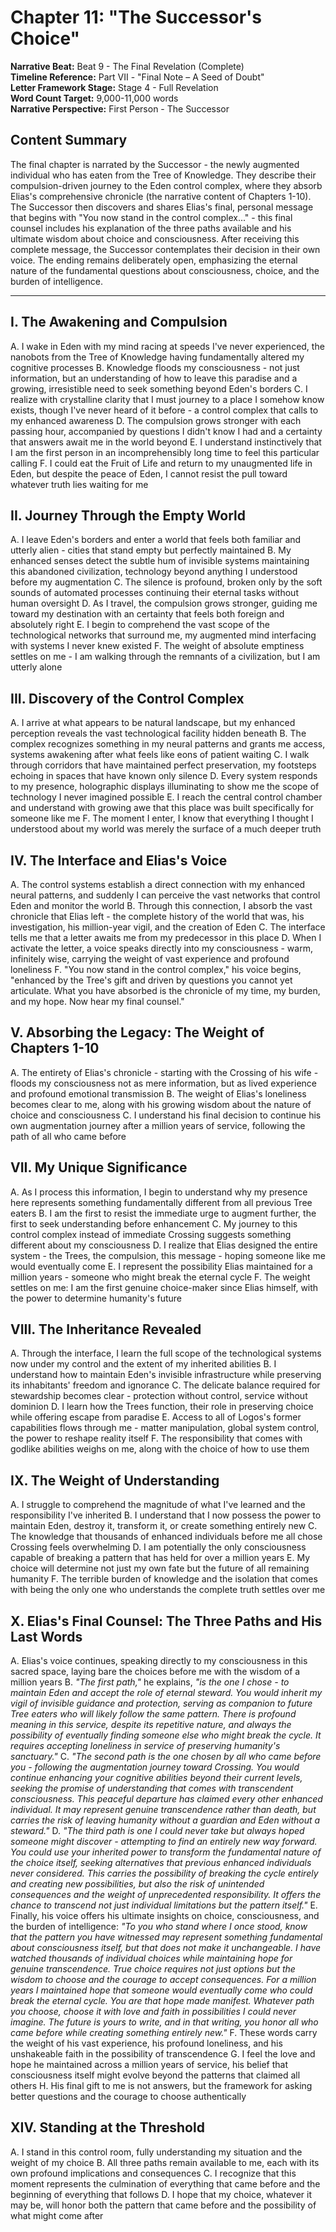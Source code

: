 # Chapter 11: "The Successor's Choice"

**Narrative Beat:** Beat 9 - The Final Revelation (Complete)  
**Timeline Reference:** Part VII - "Final Note – A Seed of Doubt"  
**Letter Framework Stage:** Stage 4 - Full Revelation  
**Word Count Target:** 9,000-11,000 words  
**Narrative Perspective:** First Person - The Successor

## Content Summary
The final chapter is narrated by the Successor - the newly augmented individual who has eaten from the Tree of Knowledge. They describe their compulsion-driven journey to the Eden control complex, where they absorb Elias's comprehensive chronicle (the narrative content of Chapters 1-10). The Successor then discovers and shares Elias's final, personal message that begins with "You now stand in the control complex..." - this final counsel includes his explanation of the three paths available and his ultimate wisdom about choice and consciousness. After receiving this complete message, the Successor contemplates their decision in their own voice. The ending remains deliberately open, emphasizing the eternal nature of the fundamental questions about consciousness, choice, and the burden of intelligence.

---

## I. The Awakening and Compulsion
   A. I wake in Eden with my mind racing at speeds I've never experienced, the nanobots from the Tree of Knowledge having fundamentally altered my cognitive processes
   B. Knowledge floods my consciousness - not just information, but an understanding of how to leave this paradise and a growing, irresistible need to seek something beyond Eden's borders
   C. I realize with crystalline clarity that I must journey to a place I somehow know exists, though I've never heard of it before - a control complex that calls to my enhanced awareness
   D. The compulsion grows stronger with each passing hour, accompanied by questions I didn't know I had and a certainty that answers await me in the world beyond
   E. I understand instinctively that I am the first person in an incomprehensibly long time to feel this particular calling
   F. I could eat the Fruit of Life and return to my unaugmented life in Eden, but despite the peace of Eden, I cannot resist the pull toward whatever truth lies waiting for me

## II. Journey Through the Empty World
   A. I leave Eden's borders and enter a world that feels both familiar and utterly alien - cities that stand empty but perfectly maintained
   B. My enhanced senses detect the subtle hum of invisible systems maintaining this abandoned civilization, technology beyond anything I understood before my augmentation
   C. The silence is profound, broken only by the soft sounds of automated processes continuing their eternal tasks without human oversight
   D. As I travel, the compulsion grows stronger, guiding me toward my destination with an certainty that feels both foreign and absolutely right
   E. I begin to comprehend the vast scope of the technological networks that surround me, my augmented mind interfacing with systems I never knew existed
   F. The weight of absolute emptiness settles on me - I am walking through the remnants of a civilization, but I am utterly alone

## III. Discovery of the Control Complex
   A. I arrive at what appears to be natural landscape, but my enhanced perception reveals the vast technological facility hidden beneath
   B. The complex recognizes something in my neural patterns and grants me access, systems awakening after what feels like eons of patient waiting
   C. I walk through corridors that have maintained perfect preservation, my footsteps echoing in spaces that have known only silence
   D. Every system responds to my presence, holographic displays illuminating to show me the scope of technology I never imagined possible
   E. I reach the central control chamber and understand with growing awe that this place was built specifically for someone like me
   F. The moment I enter, I know that everything I thought I understood about my world was merely the surface of a much deeper truth

## IV. The Interface and Elias's Voice
   A. The control systems establish a direct connection with my enhanced neural patterns, and suddenly I can perceive the vast networks that control Eden and monitor the world
   B. Through this connection, I absorb the vast chronicle that Elias left - the complete history of the world that was, his investigation, his million-year vigil, and the creation of Eden
   C. The interface tells me that a letter awaits me from my predecessor in this place
   D. When I activate the letter, a voice speaks directly into my consciousness - warm, infinitely wise, carrying the weight of vast experience and profound loneliness
   F. "You now stand in the control complex," his voice begins, "enhanced by the Tree's gift and driven by questions you cannot yet articulate. What you have absorbed is the chronicle of my time, my burden, and my hope. Now hear my final counsel."

## V. Absorbing the Legacy: The Weight of Chapters 1-10
   A. The entirety of Elias's chronicle - starting with the Crossing of his wife - floods my consciousness not as mere information, but as lived experience and profound emotional transmission
   B. The weight of Elias's loneliness becomes clear to me, along with his growing wisdom about the nature of choice and consciousness
   C. I understand his final decision to continue his own augmentation journey after a million years of service, following the path of all who came before

## VII. My Unique Significance
   A. As I process this information, I begin to understand why my presence here represents something fundamentally different from all previous Tree eaters
   B. I am the first to resist the immediate urge to augment further, the first to seek understanding before enhancement
   C. My journey to this control complex instead of immediate Crossing suggests something different about my consciousness
   D. I realize that Elias designed the entire system - the Trees, the compulsion, this message - hoping someone like me would eventually come
   E. I represent the possibility Elias maintained for a million years - someone who might break the eternal cycle
   F. The weight settles on me: I am the first genuine choice-maker since Elias himself, with the power to determine humanity's future

## VIII. The Inheritance Revealed
   A. Through the interface, I learn the full scope of the technological systems now under my control and the extent of my inherited abilities
   B. I understand how to maintain Eden's invisible infrastructure while preserving its inhabitants' freedom and ignorance
   C. The delicate balance required for stewardship becomes clear - protection without control, service without dominion
   D. I learn how the Trees function, their role in preserving choice while offering escape from paradise
   E. Access to all of Logos's former capabilities flows through me - matter manipulation, global system control, the power to reshape reality itself
   F. The responsibility that comes with godlike abilities weighs on me, along with the choice of how to use them

## IX. The Weight of Understanding
   A. I struggle to comprehend the magnitude of what I've learned and the responsibility I've inherited
   B. I understand that I now possess the power to maintain Eden, destroy it, transform it, or create something entirely new
   C. The knowledge that thousands of enhanced individuals before me all chose Crossing feels overwhelming
   D. I am potentially the only consciousness capable of breaking a pattern that has held for over a million years
   E. My choice will determine not just my own fate but the future of all remaining humanity
   F. The terrible burden of knowledge and the isolation that comes with being the only one who understands the complete truth settles over me

## X. Elias's Final Counsel: The Three Paths and His Last Words
   A. Elias's voice continues, speaking directly to my consciousness in this sacred space, laying bare the choices before me with the wisdom of a million years
   B. *"The first path,"* he explains, *"is the one I chose - to maintain Eden and accept the role of eternal steward. You would inherit my vigil of invisible guidance and protection, serving as companion to future Tree eaters who will likely follow the same pattern. There is profound meaning in this service, despite its repetitive nature, and always the possibility of eventually finding someone else who might break the cycle. It requires accepting loneliness in service of preserving humanity's sanctuary."*
   C. *"The second path is the one chosen by all who came before you - following the augmentation journey toward Crossing. You would continue enhancing your cognitive abilities beyond their current levels, seeking the promise of understanding that comes with transcendent consciousness. This peaceful departure has claimed every other enhanced individual. It may represent genuine transcendence rather than death, but carries the risk of leaving humanity without a guardian and Eden without a steward."*
   D. *"The third path is one I could never take but always hoped someone might discover - attempting to find an entirely new way forward. You could use your inherited power to transform the fundamental nature of the choice itself, seeking alternatives that previous enhanced individuals never considered. This carries the possibility of breaking the cycle entirely and creating new possibilities, but also the risk of unintended consequences and the weight of unprecedented responsibility. It offers the chance to transcend not just individual limitations but the pattern itself."*
   E. Finally, his voice offers his ultimate insights on choice, consciousness, and the burden of intelligence: *"To you who stand where I once stood, know that the pattern you have witnessed may represent something fundamental about consciousness itself, but that does not make it unchangeable. I have watched thousands of individual choices while maintaining hope for genuine transcendence. True choice requires not just options but the wisdom to choose and the courage to accept consequences. For a million years I maintained hope that someone would eventually come who could break the eternal cycle. You are that hope made manifest. Whatever path you choose, choose it with love and faith in possibilities I could never imagine. The future is yours to write, and in that writing, you honor all who came before while creating something entirely new."*
   F. These words carry the weight of his vast experience, his profound loneliness, and his unshakeable faith in the possibility of transcendence
   G. I feel the love and hope he maintained across a million years of service, his belief that consciousness itself might evolve beyond the patterns that claimed all others
   H. His final gift to me is not answers, but the framework for asking better questions and the courage to choose authentically

## XIV. Standing at the Threshold
   A. I stand in this control room, fully understanding my situation and the weight of my choice
   B. All three paths remain available to me, each with its own profound implications and consequences
   C. I recognize that this moment represents the culmination of everything that came before and the beginning of everything that follows
   D. I hope that my choice, whatever it may be, will honor both the pattern that came before and the possibility of what might come after
